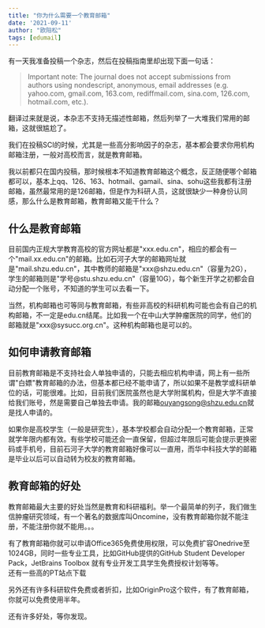 ```yaml
---
title: "你为什么需要一个教育邮箱"
date: '2021-09-11'
author: "欧阳松"
tags: [edumail]
---
```


有一天我准备投稿一个杂志，然后在投稿指南里却出现下面一句话：

> Important note: The journal does not accept submissions from authors using nondescript, anonymous, email addresses (e.g. yahoo.com, gmail.com, 163.com, rediffmail.com, sina.com, 126.com, hotmail.com, etc.).

翻译过来就是说，本杂志不支持无描述性邮箱，然后列举了一大堆我们常用的邮箱，这就很尴尬了。

我们在投稿SCI的时候，尤其是一些高分影响因子的杂志，基本都会要求你用机构邮箱注册，一般对高校而言，就是教育邮箱。

我以前都只在国内投稿，那时候根本不知道教育邮箱这个概念，反正随便哪个邮箱都可以，基本上qq、126、163、hotmail、gamail、sina、sohu这些我都有注册邮箱，虽然最常用的是126邮箱，但是作为科研人员，这就很缺少一种身份认同感，那么什么是教育邮箱，教育邮箱又能干什么？

## 什么是教育邮箱

目前国内正规大学教育高校的官方网址都是"xxx.edu.cn"，相应的都会有一个"mail.xx.edu.cn"的邮箱。比如石河子大学的邮箱网址就是"mail.shzu.edu.cn"，其中教师的邮箱是"xxx\@shzu.edu.cn"（容量为2G），学生的邮箱则是"学号\@stu.shzu.edu.cn"（容量10G），每个新生开学之初都会自动分配一个账号，不知道的学生可以去看一下。

当然，机构邮箱也可等同与教育邮箱，有些非高校的科研机构可能也会有自己的机构邮箱，不一定是edu.cn结尾。比如我一个在中山大学肿瘤医院的同学，他们的邮箱就是"xxx\@sysucc.org.cn"。这种机构邮箱也是可以的。

## 如何申请教育邮箱

目前教育邮箱是不支持社会人单独申请的，只能去相应机构申请，网上有一些所谓"白嫖"教育邮箱的办法，但基本都已经不能申请了，所以如果不是教学或科研单位的话，可能很难。比如，目前我们医院虽然也是大学附属机构，但是大学不直接给我们账号，然是需要自己单独去申请。我的邮箱[ouyangsong\@shzu.edu.cn](mailto:ouyangsong@shzu.edu.cn)就是找人申请的。

如果你是高校学生（一般是研究生），基本学校都会自动分配一个教育邮箱，正常就学年限内都有效。有些学校可能还会一直保留，但超过年限后可能会提示更换密码或手机号，目前石河子大学的教育邮箱好像可以一直用，而华中科技大学的邮箱是毕业以后可以自动转为校友的教育邮箱。

## 教育邮箱的好处

教育邮箱最大主要的好处当然是教育和科研福利。举一个最简单的列子，我们做生信肿瘤研究领域，有一个著名的数据库叫Oncomine，没有教育邮箱你就不能注册，不能注册你就不能用。。。

有了教育邮箱你就可以申请Office365免费使用权限，可以免费扩容Onedrive至1024GB，同时一些专业工具，比如GitHub提供的GitHub Student Developer Pack，JetBrains Toolbox 就有专业开发工具学生免费授权计划等等。\
还有一些高的PT站点下载

另外还有许多科研软件免费或者折扣，比如OriginPro这个软件，有了教育邮箱，你就可以免费使用半年。

还有许多好处，等你发现。
